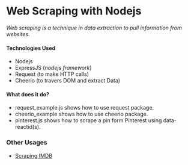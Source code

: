 # Web Scraping with Nodejs

*Web scraping is a technique in data extraction to pull information from websites.*

#### Technologies Used
- Nodejs
- ExpressJS (*nodejs framework*)
- Request (to make HTTP calls)
- Cheerio (to travers DOM and extract Data)

#### What does it do?
- request_example.js shows how to use request package.
- cheerio_example shows how to use cheerio package.
- pinterest.js shows how to scrape a pin form Pinterest using data-reactid(s).

### Other Usages
- [Scraping IMDB](https://github.com/amandeepmittal/nodescrapers/tree/master/nodescraper_imdb)
